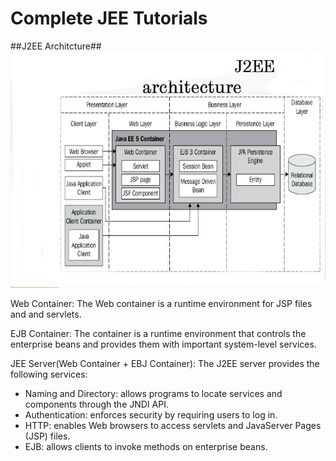 Complete JEE Tutorials
======================

##J2EE Architcture##
![alt](./blob//j2ee-introduction.jpg)

Web Container:
The Web container is a runtime environment for JSP files and and servlets.

EJB Container:
The container is a runtime environment that controls the enterprise beans and provides
them with important system-level services.

JEE Server(Web Container + EBJ Container):
The J2EE server provides the following services:
- Naming and Directory: allows programs to locate services and components through the JNDI API.
- Authentication: enforces security by requiring users to log in.
- HTTP: enables Web browsers to access servlets and JavaServer Pages (JSP) files.
- EJB: allows clients to invoke methods on enterprise beans.


